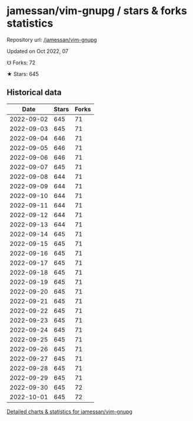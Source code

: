 # jamessan/vim-gnupg / stars & forks statistics

Repository url: [/jamessan/vim-gnupg](https://github.com/jamessan/vim-gnupg)

Updated on Oct 2022, 07

☋ Forks: 72

★ Stars: 645

## Historical data
| Date | Stars | Forks |
|------|-------|-------|
| 2022-09-02 | 645 | 71 | 
| 2022-09-03 | 645 | 71 | 
| 2022-09-04 | 646 | 71 | 
| 2022-09-05 | 646 | 71 | 
| 2022-09-06 | 646 | 71 | 
| 2022-09-07 | 645 | 71 | 
| 2022-09-08 | 644 | 71 | 
| 2022-09-09 | 644 | 71 | 
| 2022-09-10 | 644 | 71 | 
| 2022-09-11 | 644 | 71 | 
| 2022-09-12 | 644 | 71 | 
| 2022-09-13 | 644 | 71 | 
| 2022-09-14 | 645 | 71 | 
| 2022-09-15 | 645 | 71 | 
| 2022-09-16 | 645 | 71 | 
| 2022-09-17 | 645 | 71 | 
| 2022-09-18 | 645 | 71 | 
| 2022-09-19 | 645 | 71 | 
| 2022-09-20 | 645 | 71 | 
| 2022-09-21 | 645 | 71 | 
| 2022-09-22 | 645 | 71 | 
| 2022-09-23 | 645 | 71 | 
| 2022-09-24 | 645 | 71 | 
| 2022-09-25 | 645 | 71 | 
| 2022-09-26 | 645 | 71 | 
| 2022-09-27 | 645 | 71 | 
| 2022-09-28 | 645 | 71 | 
| 2022-09-29 | 645 | 71 | 
| 2022-09-30 | 645 | 72 | 
| 2022-10-01 | 645 | 72 | 


[Detailed charts & statistics for jamessan/vim-gnupg](https://reviewgithub.com/rep/jamessan/vim-gnupg)
